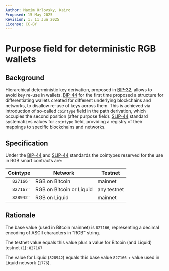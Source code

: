 ```yaml
---
Author: Maxim Orlovsky, Kairo
Proposed: 15 May 2025
Revision: 1; 11 Jun 2025
License: CC-BY
---
```


# Purpose field for deterministic RGB wallets

## Background

Hierarchical deterministic key derivation, proposed in [BIP-32], allows to avoid key re-use in wallets.
[BIP-44] for the first time proposed a structure for differentiating wallets created for different
underlying blockchains and networks, to disallow re-use of keys across them.
This is achieved via introduction of so-called `cointype` field in the path derivation,
which occupies the second position (after purpose field).
[SLIP-44] standard systematizes values for `cointype` field, providing a registry of their mappings
to specific blockchains and networks.

## Specification

Under the [BIP-44] and [SLIP-44] standards the cointypes reserved for the use in RGB smart contracts
are:

|    Cointype | Network                  | Testnet     |
|------------:|--------------------------|-------------|
|   `827166'` | RGB on Bitcoin           | mainnet     |
|   `827167'` | RGB on Bitcoin or Liquid | any testnet |
|   `828942'` | RGB on Liquid            | mainnet     |

## Rationale

The base value (used in Bitcoin mainnet) is `827166`,
representing a decimal encoding of ASCII characters in "RGB" string.

The testnet value equals this value plus a value for Bitcoin (and Liquid) testnet (`1`): `827167`

The value for Liquid (`828942`) equals this base value `827166` + value used in Liquid network (`1776`).


[BIP-32]: https://github.com/bitcoin/bips/blob/master/bip-0032.mediawiki

[BIP-44]: https://github.com/bitcoin/bips/blob/master/bip-0044.mediawiki

[SLIP-44]: https://github.com/satoshilabs/slips/blob/master/slip-0044.md
